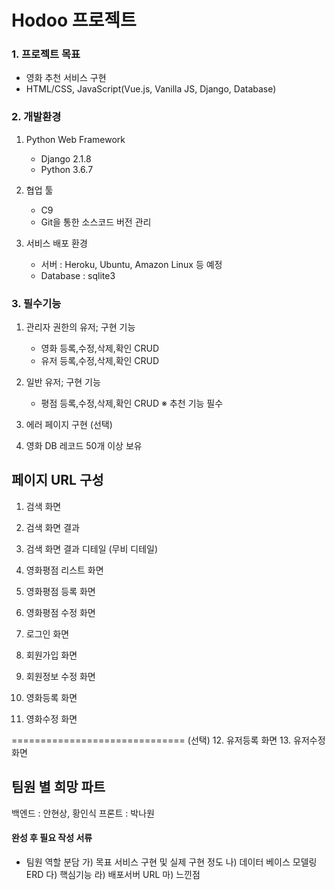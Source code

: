 # Hodoo 프로젝트
### 1. 프로젝트 목표
 - 영화 추천 서비스 구현
 - HTML/CSS, JavaScript(Vue.js, Vanilla JS, Django, Database)


### 2. 개발환경
 1) Python Web Framework
    - Django 2.1.8
    - Python 3.6.7
    
 2) 협업 툴
    - C9
    - Git을 통한 소스코드 버전 관리
    
 3) 서비스 배포 환경
    - 서버 : Heroku, Ubuntu, Amazon Linux 등 예정
    - Database : sqlite3


### 3. 필수기능
 1) 관리자 권한의 유저; 구현 기능
    - 영화 등록,수정,삭제,확인 CRUD
    - 유저 등록,수정,삭제,확인 CRUD
 
 2) 일반 유저; 구현 기능
    - 평점 등록,수정,삭제,확인 CRUD
    ※ 추천 기능 필수
    
 3) 에러 페이지 구현 (선택)
 
 4) 영화 DB 레코드 50개 이상 보유
 
 
 
## 페이지 URL 구성
1. 검색 화면
2. 검색 화면 결과
3. 검색 화면 결과 디테일 (무비 디테일)

4. 영화평점 리스트 화면
5. 영화평점 등록 화면
6. 영화평점 수정 화면

7. 로그인 화면
8. 회원가입 화면
9. 회원정보 수정 화면

10. 영화등록 화면
11. 영화수정 화면

============================== (선택)
12. 유저등록 화면
13. 유저수정 화면



## 팀원 별 희망 파트
백엔드 : 안현상, 황인식
프론트 : 박나원


#### 완성 후 필요 작성 서류
 - 팀원 역할 분담
 가) 목표 서비스 구현 및 실제 구현 정도
 나) 데이터 베이스 모델링 ERD
 다) 핵심기능
 라) 배포서버 URL
 마) 느낀점
